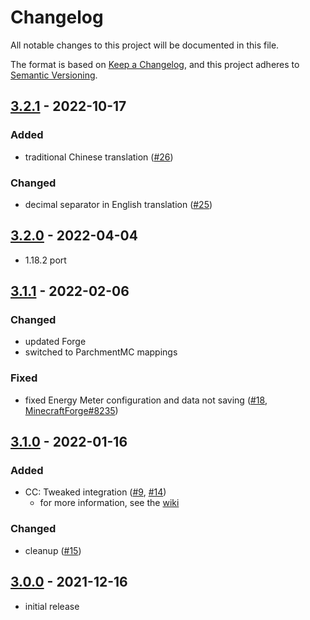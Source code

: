 # Changelog

All notable changes to this project will be documented in this file.

The format is based on [Keep a Changelog],
and this project adheres to [Semantic Versioning].

## [3.2.1] - 2022-10-17

### Added
- traditional Chinese translation ([#26])

### Changed
- decimal separator in English translation ([#25])

<!-- Links -->
[#26]: https://github.com/AlmostReliable/energymeter-forge/pull/26
[#25]: https://github.com/AlmostReliable/energymeter-forge/pull/25

## [3.2.0] - 2022-04-04
- 1.18.2 port

## [3.1.1] - 2022-02-06

### Changed
- updated Forge
- switched to ParchmentMC mappings

### Fixed
- fixed Energy Meter configuration and data not saving ([#18], [MinecraftForge#8235])

<!-- Links -->
[#18]: https://github.com/AlmostReliable/energymeter-forge/issues/18
[MinecraftForge#8235]: https://github.com/MinecraftForge/MinecraftForge/pull/8235

## [3.1.0] - 2022-01-16

### Added
- CC: Tweaked integration ([#9], [#14])
  - for more information, see the [wiki]

### Changed
- cleanup ([#15])

<!-- Links -->
[wiki]: https://github.com/AlmostReliable/energymeter-forge/wiki/CC:-Tweaked-Integration
[#9]: https://github.com/AlmostReliable/energymeter-forge/pull/9
[#14]: https://github.com/AlmostReliable/energymeter-forge/pull/14
[#15]: https://github.com/AlmostReliable/energymeter-forge/pull/15

## [3.0.0] - 2021-12-16
- initial release

<!-- Links -->
[keep a changelog]: https://keepachangelog.com/en/1.0.0/
[semantic versioning]: https://semver.org/spec/v2.0.0.html

<!-- Versions -->
[unreleased]: https://github.com/AlmostReliable/energymeter-forge/compare/v1.18-3.2.1...HEAD
[3.2.1]: https://github.com/AlmostReliable/energymeter-forge/releases/tag/v1.18-3.2.0..v1.18-3.2.1
[3.2.0]: https://github.com/AlmostReliable/energymeter-forge/releases/tag/v1.18-3.1.1..v1.18-3.2.0
[3.1.1]: https://github.com/AlmostReliable/energymeter-forge/releases/tag/v1.18-3.1.0..v1.18-3.1.1
[3.1.0]: https://github.com/AlmostReliable/energymeter-forge/releases/tag/v1.18-3.0.0..v1.18-3.1.0
[3.0.0]: https://github.com/AlmostReliable/energymeter-forge/releases/tag/v1.18-3.0.0
